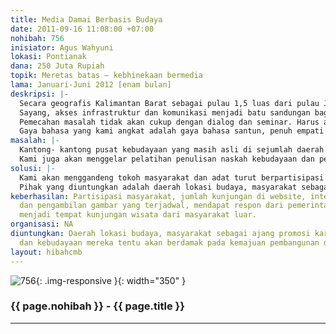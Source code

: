 ```yaml
---
title: Media Damai Berbasis Budaya
date: 2011-09-16 11:08:00 +07:00
nohibah: 756
inisiator: Agus Wahyuni
lokasi: Pontianak
dana: 250 Juta Rupiah
topik: Meretas batas – kebhinekaan bermedia
lama: Januari-Juni 2012 [enam bulan]
deskripsi: |-
  Secara geografis Kalimantan Barat sebagai pulau 1,5 luas dari pulau Jawa memiliki beragam etnis mayoritas Dayak, Melayu, Tionghua dan etnis lainnya. Kalbar satu dari pelbagai daerah di tanah air yang rentan konflik berujung pertikaian antar etnis.
  Sayang, akses infrastruktur dan komunikasi menjadi batu sandungan bagaimana daerah beranda depan NKRI masih terbelakang. Yang terjadi masyarakatnya mudah terkotak dan terpecah belah sehingga menyebabkan rawan konflik.
  Pemecahan masalah tidak akan cukup dengan dialog dan seminar. Harus ada nilai baru bagaimana masyarakat lintas etnis mengenal karakteristik etnis lain. Yang akan kami angkat adalah melalui pendekatan budaya melalui website. Di dalam tampilan website akan diisi dengan format tulisan secara jurnalis dan video dengan format dokumenter.
  Gaya bahasa yang kami angkat adalah gaya bahasa santun, penuh empati dan tidak menghakimi. Menceritakan adat dan budaya etnis mulai di sejumlah daerah perbatasan. Seperti Sambas dengan kebudayaan Islam Melayu. Bengkayang, Landak dan Kapuas Hulu dengan etnis Dayak , Singkawang dengan etnis Tionghua dan daerah lainnya. Dengan begitu, antara etnis bisa memahami, “Dimana Bumi Dipijak Disitu Langit Dijinjing.”
masalah: |-
  Kantong- kantong pusat kebudayaan yang masih asli di sejumlah daerah di Kalbar lokasinya sulit diakses lantaran akses jalan yang rusak dan berlubang menjadi faktor kendala dan tantangan kegiatan. Seperti beragam tradisi Dayak di daerah hulu dan Melayu di daerah pesisir. Di pusat kota sebenarnya ada kebudayaan daerah etnis hanya saja gerak tarian mereka sudah kontemporer. Namun itu menjadi bahan yang nantinya akan diceritakan dan dikemas di dalam website kami.
  Kami juga akan menggelar pelatihan penulisan naskah kebudayaan dan pelatihan cameramen pembuatah video kepada warga setempat agar mereka berpartisipasi mengisi website yang kami sediakan. Dengan pengenalan budaya ini, Negara akan semakin kuat dan sulit dipatahkan karena budaya mempersatu keberagaman.
solusi: |-
  Kami akan menggandeng tokoh masyarakat dan adat turut berpartisipasi menggelar kegiatan ini. Mulai dari pengambilan gambar sampai teknik penulisan naskah tentang kebudayaan itu sendiri. Kami juga akan menampilkan sejumlah contoh video kebudayaan daerah lain yang bisa diakses dan dilihat pada daerah yang kami tuju untuk mengenalkan keberagaman kehidupan antar etnis.
  Pihak yang diuntungkan adalah daerah lokasi budaya, masyarakat sebagai ajang promosi karakter wilayah dan kebudayaan mereka tentu akan berdamak pada kemajuan pembangunan di suatu daerah.
keberhasilan: Partisipasi masyarakat, jumlah kunjungan di website, intensitas pemberitaan
  dan pengambilan gambar yang terjadwal, mendapat respon dari pemerintah daerah dan
  menjadi tempat kunjungan wisata dari masyarakat luar.
organisasi: NA
diuntungkan: Daerah lokasi budaya, masyarakat sebagai ajang promosi karakter wilayah
  dan kebudayaan mereka tentu akan berdamak pada kemajuan pembangunan di suatu daerah
layout: hibahcmb
---
```


![756](/static/img/hibahcmb/756.png){: .img-responsive }{: width="350" }

### {{ page.nohibah }} - {{ page.title }}

---
